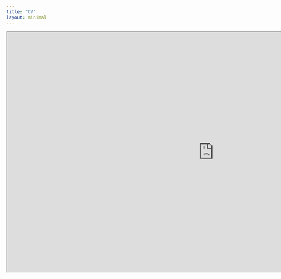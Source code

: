 ```yaml
---
title: "CV"
layout: minimal
---
```


<iframe src="https://drive.google.com/file/d/1tBNxe8XekuRNrQr7GVopEP-7NXJmNMpc/preview" width="1100" height="640"></iframe>
